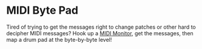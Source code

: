 # MIDI Byte Pad

Tired of trying to get the messages right to change patches or other hard to decipher MIDI messages? Hook up a [MIDI Monitor](https://www.snoize.com/midimonitor/), get the messages, then map a drum pad at the byte-by-byte level!

